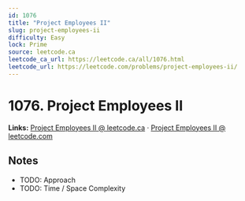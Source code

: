```yaml
--- 
id: 1076
title: "Project Employees II"
slug: project-employees-ii
difficulty: Easy
lock: Prime
source: leetcode.ca
leetcode_ca_url: https://leetcode.ca/all/1076.html
leetcode_url: https://leetcode.com/problems/project-employees-ii/
---
```


# 1076. Project Employees II

**Links:** [Project Employees II @ leetcode.ca](https://leetcode.ca/all/1076.html) · [Project Employees II @ leetcode.com](https://leetcode.com/problems/project-employees-ii/)

## Notes
- TODO: Approach
- TODO: Time / Space Complexity
